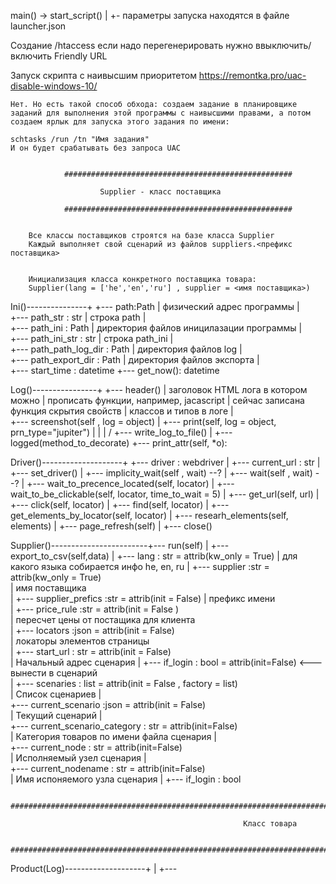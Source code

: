 
main() -> 
        start_script()
            |
            +-  параметры запуска 
                находятся в файле launcher.json 


 Создание /htaccess
     если надо перегенерировать нужно ввыключить/включить Friendly URL
     
     
Запуск скрипта с наивысшим приоритетом
    https://remontka.pro/uac-disable-windows-10/

    Нет. Но есть такой способ обхода: создаем задание в планировщике заданий для выполнения этой программы с наивысшими правами, а потом создаем ярлык для запуска этого задания по имени:

    schtasks /run /tn "Имя задания"
    И он будет срабатывать без запроса UAC

           
                ###################################################
                
                        Supplier - класс поставщика

                ###################################################

        
        Все классы поставщиков строятся на базе класса Supplier
        Каждый выполняет свой сценарий из файлов suppliers.<префикс поставщика>


        Инициализация класса конкретного поставщика товара:
        Supplier(lang = ['he','en','ru'] , supplier = <имя поставщика>) 


Ini()---------------+
                    +---    path:Path
                    |           физический адрес программы
                    |           
                    +---    path_str : str
                    |           строка path
                    |           
                    +---    path_ini  : Path
                    |           директория файлов иницилазации программы
                    |           
                    +---    path_ini_str : str
                    |           строка path_ini
                    |           
                    +---    path_path_log_dir : Path
                    |           директория файлов log
                    |           
                    +---    path_export_dir : Path
                    |           директория файлов экспорта
                    |           
                    +---    start_time  : datetime
                    +---    get_now(): datetime
                    
                    
Log()----------------+
                    +---    header()
                    |           заголовок HTML лога в котором можно
                    |           прописать функции, например, jacascript
                    |           сейчас записана функция скрытия свойств
                    |           классов и типов в логе
                    |           
                    +---    screenshot(self , log = object) 
                    |
                    +---    print(self, log = object, prn_type="jupiter") 
                    |           |
                    |           \/
                    +---    write_log_to_file()
                    |
                    +---    logged(method_to_decorate)
                    +---    print_attr(self, *o):
                
Driver()--------------------+
                    +---    driver : webdriver 
                    |
                    +---    current_url : str
                    |
                    +---    set_driver()
                    |
                    +---    implicity_wait(self , wait)  --?
                    |
                    +---    wait(self , wait)                   --?
                    |
                    +---    wait_to_precence_located(self, locator) 
                    |
                    +---    wait_to_be_clickable(self, locator, time_to_wait = 5)
                    |
                    +---    get_url(self, url)
                    |
                    +---    click(self, locator)
                    |
                    +---    find(self, locator)
                    |
                    +---    get_elements_by_locator(self, locator)
                    |
                    +---    researh_elements(self, elements)
                    |
                    +---    page_refresh(self)
                    |
                    +---    close()
         
Supplier()------------------------+---    run(self)
                                        |
                                        +---    export_to_csv(self,data)
                                        |
                                        +---    lang : str = attrib(kw_only = True)
                                        |           для какого языка собирается инфо  he, en, ru 
                                        |
                                        +---    supplier :str  = attrib(kw_only = True)                    
                                        |        имя поставщика     
                                        |
                                        +---    supplier_prefics :str  = attrib(init = False)
                                        |           префикс имени                             
                                        |
                                        +---    price_rule :str = attrib(init = False )                         
                                        |        пересчет цены от постащика для клиента              
                                        |
                                        +---    locators :json  =  attrib(init = False)                              
                                        |           локаторы элементов страницы                         
                                        |
                                        +---      start_url : str =  attrib(init = False)                              
                                        |          Начальный адрес сценария
                                        |
                                        +---       if_login : bool = attrib(init=False)      <--- вынести в сценарий           
                                        |
                                        +---    scenaries : list  =  attrib(init = False , factory = list)      
                                        |           Список сценариев
                                        |           
                                        +---    current_scenario :json = attrib(init = False)                   
                                        |               Текущий сценарий
                                        |           
                                        +---    current_scenario_category : str =  attrib(init=False)           
                                        |           Категория товаров по имени файла сценария
                                        |           
                                        +---    current_node  : str =  attrib(init=False)                       
                                        |          Исполняемый узел сценария
                                        |           
                                        +---    current_nodename  : str =  attrib(init=False)                   
                                        |           Имя испоняемого узла сценария
                                        |
                                        +---    if_login : bool
        

                            #################################################################################

                                                        Класс товара
   
                            #################################################################################

            
Product(Log)--------------------+
                                |
                                +---
<!--stackedit_data:
eyJoaXN0b3J5IjpbLTEzMzQxOTgwNDEsMTY5ODYxNTU0OV19
-->